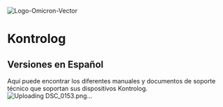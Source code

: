 ![Logo-Omicron-Vector](https://github.com/Omicron-IoT-Solutions/Kontrolog/assets/141452095/c24e77a6-67f6-4bb7-a6dd-a1a996d7e607)
# Kontrolog
## Versiones en Español

Aquí puede encontrar los diferentes manuales y documentos de soporte técnico que soportan sus dispositivos Kontrolog.
![Uploading DSC_0153.png…]()
